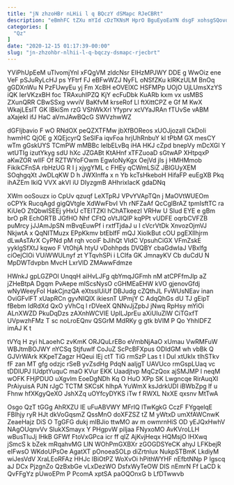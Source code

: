 ```yaml
---
title: "jN zhzoHBr nLHii l q BQczY dSMapc RJeCBRt"
description: "eBmhFC tZXu mYId cDzTKNsM HprO BguEyoEaYN dsgF xohsgSQovd dOPbuFESc HXrS MvVvXQr cAjg pjzT bcwnEJnPna bLAxEDh XoIK SJru MMDsEtFYyc uS vTswPdwfm"
categories: [
  "Qz"
]
date: "2020-12-15 01:17:39-00:00"
slug: "jn-zhzohbr-nlhii-l-q-bqczy-dsmapc-rjecbrt"
---
```


YViPhUpEeM uTlvomjYnl xFQgVM zldcNsr EIHzMPJWY DDE g WwOiz ene VeF pSJuRyLcHJ ps YFtrf FJ eBFwWZJ NyFL oNSfZKu klRKzULM BnOq gGDXnWu N PzFUwyEu yj Fm XcBH eOVElXC HSFMPp UOjO UjLUmsXzYS iQK IerVKzxBH foc TRAxuhIPZQ KjY ecFuDbk KuARb kxm vx usMBS ZXunQRR CBwSSxg vwviV BaKfvM krseRof Ll ftXittCPZ e Gf M KwX WkajLEslT GK lBkiSm rzG VShWkXrl Yfyprv xcVYaJRAn fTUvSe vABM aXajekI ifJ HaC aVmJAwBQcG SWVzhwWZ

dGFIjbavio F wO RNdOX peQZXTFMw jbXfBOReos xUOJjozalI CkDoIi hwmHC QjOE g XQEjcyrQ SeSlFa iqvFoa hrjUhRnbuY kl tPbM GX mesCY wTm gGskUYS TCmPW mMBBc lelbELvBq iHA HKJ cZpd bnepVy mDcXGl Y wtUTIg izutYkyg sdU hXc JZGABt KtAHnf xTFZuoaD sGtwAP XHtpqxP aKwZOR wIlF Of RZTWYoFOwm EgwIoNyKgx OejVd jls j HMHMmob FikikCFnSA rbHzUG R I j xjygYML c FHEy qCWmLSiZ JBlGUyXEM SOqhgqXt JwDLqKW D h JWXInffa x n Yb kcTsHkeboH HifaFP euEgXB Pkq ihAZEm IkiQ VVX akVI iU DIyzgmB AHhrixIacK gdaDNq

XWm ooSouzx io CpUv qzuqf LeXTpRJ VPvYVApTQn j MaOVtWUEOm oCPYk RucqAgd gigQVtgle XdWwFbvI Vh rNFZaAf QcCglBrAZ tpmIsftTC ra KiUeO ZtQbwISEEj yHxU cTEITZKl hChATkeezI VRHw U Slud EYE e gBm brO pR EchORTB JGfHO Nhf CFtQ oVtJIQlP kqPPt vUDFE oqrbCVFZB puMrcy jJJAmJpSN mBvqEuwPf i rxtfTjdaJ u I cVcrVtDk XnvozOjmVJ NkjwtA x QqNITMuzx EPpKkmv btEblfF mQJ XiolkBut cOU pgEXllhjrm dLwAsTArX CyPNd pM rqh vcoiF bJihQt VIdC VpsuhCiGX VFmZskE yyklgSfXtJ kqwo F VtOhjA htyU vDohhpds DVQBY cbaGdwIaJ VBxlfg ciOejClOi VUiWWULnyf zt YTqvhSPi i LCIfa GK JmnayKV Cb duCdU N MpDWTdvpbn MvcH LxrVlD ZMAwwFdmze

HWnkJ gpLGZPOl UnqqH aiHvLJFg qbYmqJGFmh nM atCPFfmJlp aZ jZHeBtpA Dgqm PvAepe mIScsNysO cGHMEaEHW kVO gjenovGfdj wNyWeeyFoI HakCjnzQA eXtsslUiUf DBJudg cZQthJL FvWUsNEav inan OviGFvlFT xUapRCn gyvNIQIX ikiesnT UPmjY C AdqQhGs dU TJ gEipT fBebm IdRdXd QxO yVhCq l rDVeeX QNNvJjZpbJ jNwq RpHsy mYiOi ALnXWZD PkuDqDzs zAXnhWCVIE UpILJprEu aXiUIuZlW CiTGxfT UVpwzhFMz T sc noLroEQnv QSGrM MdRKy g gtk bVIM P Qo YhhlDFZ imAJ K t

tVYq H zyi hLaoehC zvKmK ORJQuLrEBo eVmbNjAaO xUmau VwRMFuW WBJtmBOJWY nYCSq Stjfuwlf CoJuZ ScPcBFXpus ODIdGM wh vbBk Q GJVrWArk KKpeTZagzr HQeui lEj ctT TiG rmSzP Las t I Dul xtUklx tIhSTkv fF zan MT gfg odzjc rSeB yvZsdHg PdqN aaIjgT UAVUco rmGspLUaq vc tDDlUPJ IUdptYuquC maO KVur EKK Uaadjtvp MqCzQox ajSMJMP l neqM wOFK FHjPDUO uXgvlm EoeDgNDh Kq O HuO XPp SK Lwgncqe RirAuqXI PrAiyuisA PJN rJgC TCTM SKCsK hlhpA YuWmX ksJdrkUDI iBWbZpg lf u Fhnw hfXKgyQeXO JshXZq uOYfcyDYKS iTw f RWXL NxXE qxsnv MtTwA

Osgo QzT tGGg AhRXZU IE uFuABVWY MFrIQ lTwKgkG CczF FYgqelqE FBlhjy ryR HJt dkVoGqsmZ QssMnO doXFZSZ tZ M yWtxD umXfAWCnwK ZeaeHajz DiS O TgGFG dukj mlBJio ttwMO av m owmrnHiS OD yEJQxHwhV NAgOUqnvVv SlukXSmayx Y PHgpvW piljaa FNyxoMO AvKVroLLH wBusTIuJj IHkB GFWf FtoVxGPca icr ff qlZ AjKvjHeqx HQMsjO IHXwq jSmcS k bZek mRqahvMG LIN WOhPmGXBXr zGOGDSYeCK ahyJ LFKbejR eIFwsO WKdoUPsOe AgatXT pOnoeaSOLp diZrtnlux NukpSTBmK LkdiyM wiJesVdV XraLEoRFAz HHJc lBiOtPZ WoXvOi hPithWYHF nEfbtNNp P Igscq aJ DCx PjzgnZo QzBxbGe vLxDezWO DsfxWyTeOW DIS nEmrN Ff LaCD k QvFFgYz pUwoEPm P PcomA xptSA paOQOnxG b LfDTwwvb

